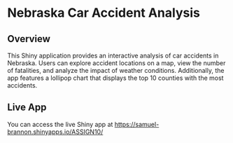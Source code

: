 # Nebraska Car Accident Analysis

## Overview

This Shiny application provides an interactive analysis of car accidents in Nebraska. Users can explore accident locations on a map, view the number of fatalities, and analyze the impact of weather conditions. Additionally, the app features a lollipop chart that displays the top 10 counties with the most accidents.

## Live App

You can access the live Shiny app at https://samuel-brannon.shinyapps.io/ASSIGN10/
